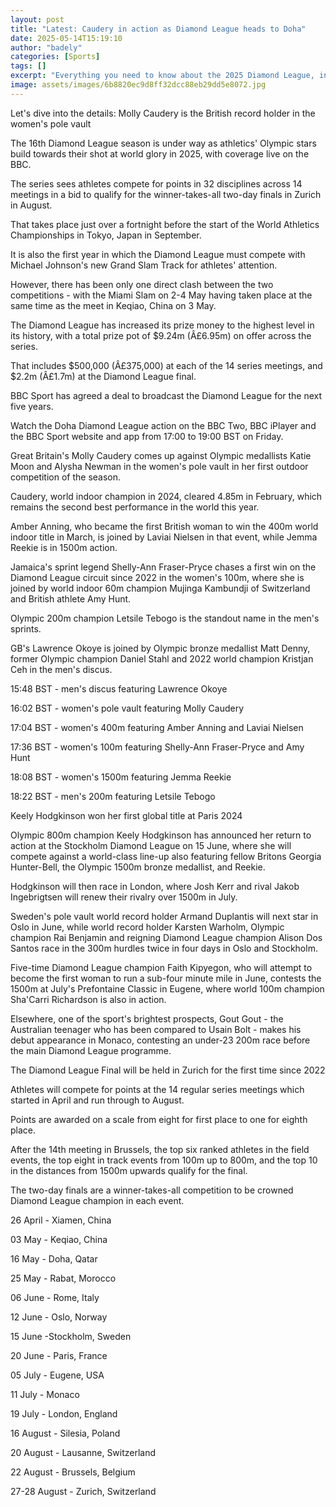 ```yaml
---
layout: post
title: "Latest: Caudery in action as Diamond League heads to Doha"
date: 2025-05-14T15:19:10
author: "badely"
categories: [Sports]
tags: []
excerpt: "Everything you need to know about the 2025 Diamond League, including how to watch the action live on the BBC."
image: assets/images/6b8820ec9d8ff32dcc88eb29dd5e8072.jpg
---
```


Let's dive into the details: Molly Caudery is the British record holder in the women's pole vault

The 16th Diamond League season is under way as athletics' Olympic stars build towards their shot at world glory in 2025, with coverage live on the BBC. 

The series sees athletes compete for points in 32 disciplines across 14 meetings in a bid to qualify for the winner-takes-all two-day finals in Zurich in August.

That takes place just over a fortnight before the start of the World Athletics Championships in Tokyo, Japan in September.

It is also the first year in which the Diamond League must compete with Michael Johnson's new Grand Slam Track for athletes' attention.

However, there has been only one direct clash between the two competitions - with the Miami Slam on 2-4 May having taken place at the same time as the meet in Keqiao, China on 3 May.

The Diamond League has increased its prize money to the highest level in its history, with a total prize pot of $9.24m (Â£6.95m) on offer across the series.

That includes $500,000 (Â£375,000) at each of the 14 series meetings, and $2.2m (Â£1.7m) at the Diamond League final.

BBC Sport has agreed a deal to broadcast the Diamond League for the next five years.

Watch the Doha Diamond League action on the BBC Two, BBC iPlayer and the BBC Sport website and app from 17:00 to 19:00 BST on Friday.

Great Britain's Molly Caudery comes up against Olympic medallists Katie Moon and Alysha Newman in the women's pole vault in her first outdoor competition of the season.

Caudery, world indoor champion in 2024, cleared 4.85m in February, which remains the second best performance in the world this year.

Amber Anning, who became the first British woman to win the 400m world indoor title in March, is joined by Laviai Nielsen in that event, while Jemma Reekie is in 1500m action.

Jamaica's sprint legend Shelly-Ann Fraser-Pryce chases a first win on the Diamond League circuit since 2022 in the women's 100m, where she is joined by world indoor 60m champion Mujinga Kambundji of Switzerland and British athlete Amy Hunt.

Olympic 200m champion Letsile Tebogo is the standout name in the men's sprints.

GB's Lawrence Okoye is joined by Olympic bronze medallist Matt Denny, former Olympic champion Daniel Stahl and 2022 world champion Kristjan Ceh in the men's discus.

15:48 BST - men's discus featuring Lawrence Okoye

16:02 BST - women's pole vault featuring Molly Caudery

17:04 BST - women's 400m featuring Amber Anning and Laviai Nielsen

17:36 BST - women's 100m featuring Shelly-Ann Fraser-Pryce and Amy Hunt

18:08 BST - women's 1500m featuring Jemma Reekie

18:22 BST - men's 200m featuring Letsile Tebogo

Keely Hodgkinson won her first global title at Paris 2024

Olympic 800m champion Keely Hodgkinson has announced her return to action at the Stockholm Diamond League on 15 June, where she will compete against a world-class line-up also featuring fellow Britons Georgia Hunter-Bell, the Olympic 1500m bronze medallist, and Reekie.

Hodgkinson will then race in London, where Josh Kerr and rival Jakob Ingebrigtsen will renew their rivalry over 1500m in July.

Sweden's pole vault world record holder Armand Duplantis will next star in Oslo in June, while world record holder Karsten Warholm, Olympic champion Rai Benjamin and reigning Diamond League champion Alison Dos Santos race in the 300m hurdles twice in four days in Oslo and Stockholm.

Five-time Diamond League champion Faith Kipyegon, who will attempt to become the first woman to run a sub-four minute mile in June, contests the 1500m at July's Prefontaine Classic in Eugene, where world 100m champion Sha'Carri Richardson is also in action.

Elsewhere, one of the sport's brightest prospects, Gout Gout - the Australian teenager who has been compared to Usain Bolt - makes his debut appearance in Monaco, contesting an under-23 200m race before the main Diamond League programme.

The Diamond League Final will be held in Zurich for the first time since 2022

Athletes will compete for points at the 14 regular series meetings which started in April and run through to August. 

Points are awarded on a scale from eight for first place to one for eighth place. 

After the 14th meeting in Brussels, the top six ranked athletes in the field events, the top eight in track events from 100m up to 800m, and the top 10 in the distances from 1500m upwards qualify for the final. 

The two-day finals are a winner-takes-all competition to be crowned Diamond League champion in each event.

26 April - Xiamen, China

03 May - Keqiao, China

16 May - Doha, Qatar

25 May - Rabat, Morocco

06 June - Rome, Italy

12 June - Oslo, Norway

15 June -Stockholm, Sweden

20 June - Paris, France

05 July - Eugene, USA

11 July - Monaco

19 July - London, England

16 August - Silesia, Poland

20 August - Lausanne, Switzerland

22 August - Brussels, Belgium

27-28 August - Zurich, Switzerland


